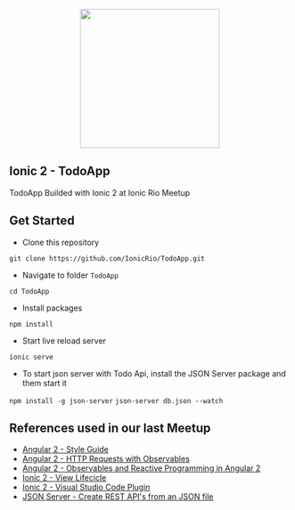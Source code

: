 <p align="center">
  <img src="https://adamdbradley.github.io/ionic-v2-and-beyond/img/ionic2.png" width="250px">
</p>

## Ionic 2 - TodoApp
TodoApp Builded with Ionic 2 at Ionic Rio Meetup

## Get Started

+ Clone this repository

`git clone https://github.com/IonicRio/TodoApp.git`

+ Navigate to folder `TodoApp`

`cd TodoApp`

+ Install packages

`npm install`

+ Start live reload server

`ionic serve`

+ To start json server with Todo Api, install the JSON Server package and them start it

`npm install -g json-server`
`json-server db.json --watch`

## References used in our last Meetup

+ [Angular 2 - Style Guide](https://angular.io/docs/ts/latest/guide/style-guide.html)
+ [Angular 2 - HTTP Requests with Observables](https://scotch.io/tutorials/angular-2-http-requests-with-observables)
+ [Angular 2 - Observables and Reactive Programming in Angular 2](http://blog.rangle.io/observables-and-reactive-programming-in-angular-2/)
+ [Ionic 2 - View Lifecicle](http://blog.ionic.io/navigating-lifecycle-events)
+ [Ionic 2 - Visual Studio Code Plugin](https://marketplace.visualstudio.com/items?itemName=Thavarajan.ionic2)
+ [JSON Server - Create REST API's from an JSON file](https://github.com/typicode/json-server)

